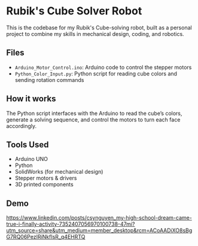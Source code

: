 # Rubik's Cube Solver Robot

This is the codebase for my Rubik's Cube-solving robot, built as a personal project to combine my skills in mechanical design, coding, and robotics.

## Files
- `Arduino_Motor_Control.ino`: Arduino code to control the stepper motors
- `Python_Color_Input.py`: Python script for reading cube colors and sending rotation commands

## How it works
The Python script interfaces with the Arduino to read the cube’s colors, generate a solving sequence, and control the motors to turn each face accordingly.

## Tools Used
- Arduino UNO  
- Python  
- SolidWorks (for mechanical design)  
- Stepper motors & drivers  
- 3D printed components

## Demo
https://www.linkedin.com/posts/csynguyen_my-high-school-dream-came-true-i-finally-activity-7352407056970100738-47mi?utm_source=share&utm_medium=member_desktop&rcm=ACoAADiXO8sBgG7RQ06PezIRiNkfIsR_q4EHRTQ
